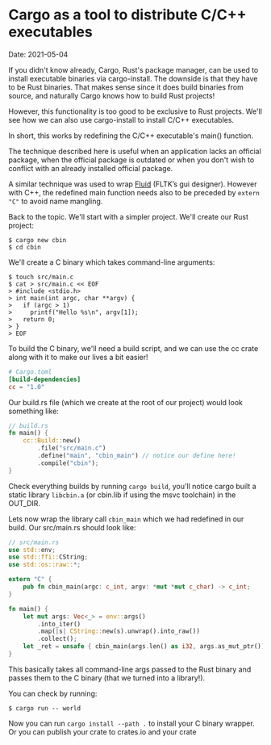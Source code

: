 # Cargo as a tool to distribute C/C++ executables

Date: 2021-05-04

If you didn't know already, Cargo, Rust's package manager, can be used to install executable binaries via cargo-install. The downside is that they have to be Rust binaries. That makes sense since it does build binaries from source, and naturally Cargo knows how to build Rust projects!

However, this functionality is too good to be exclusive to Rust projects. We'll see how we can also use cargo-install to install C/C++ executables.

In short, this works by redefining the C/C++ executable's main() function.

The technique described here is useful when an application lacks an official package, when the official package is outdated or when you don't wish to conflict with an already installed official package. 

A similar technique was used to wrap [Fluid](https://crates.io/crates/fltk-fluid) (FLTK’s gui designer). However with C++, the redefined main function needs also to be preceded by `extern "C"` to avoid name mangling.

Back to the topic. We'll start with a simpler project.
We'll create our Rust project:
```
$ cargo new cbin
$ cd cbin
```
We'll create a C binary which takes command-line arguments:
```
$ touch src/main.c
$ cat > src/main.c << EOF
> #include <stdio.h>
> int main(int argc, char **argv) {
>   if (argc > 1)
>     printf("Hello %s\n", argv[1]);
>   return 0;
> }
> EOF
```

To build the C binary, we'll need a build script, and we can use the cc crate along with it to make our lives a bit easier!
```toml
# Cargo.toml
[build-dependencies]
cc = "1.0"
```

Our build.rs file (which we create at the root of our project) would look something like:
```rust
// build.rs
fn main() {
    cc::Build::new()
        .file("src/main.c")
        .define("main", "cbin_main") // notice our define here!
        .compile("cbin");
}
```

Check everything builds by running `cargo build`, you'll notice cargo built a static library `libcbin.a` (or cbin.lib if using the msvc toolchain) in the OUT_DIR.

Lets now wrap the library call `cbin_main` which we had redefined in our build. Our src/main.rs should look like:

```rust
// src/main.rs
use std::env;
use std::ffi::CString;
use std::os::raw::*;

extern "C" {
    pub fn cbin_main(argc: c_int, argv: *mut *mut c_char) -> c_int;
}

fn main() {
    let mut args: Vec<_> = env::args()
        .into_iter()
        .map(|s| CString::new(s).unwrap().into_raw())
        .collect();
    let _ret = unsafe { cbin_main(args.len() as i32, args.as_mut_ptr()) };
}
```
This basically takes all command-line args passed to the Rust binary and passes them to the C binary (that we turned into a library!).

You can check by running:
```
$ cargo run -- world
```

Now you can run `cargo install --path .` to install your C binary wrapper. Or you can publish your crate to crates.io and your crate